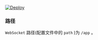 
[![Deploy](https://www.herokucdn.com/deploy/button.png)](https://dashboard.heroku.com/new?template=https%3A%2F%2Fgithub.com%2Fdfuytyk%2Fffhyd)



### 路径

`WebSocket` 路径(配置文件中的 `path` )为 `/app` 。


